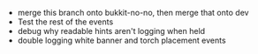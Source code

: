 - merge this branch onto bukkit-no-no, then merge that onto dev
- Test the rest of the events
- debug why readable hints aren't logging when held
- double logging white banner and torch placement events